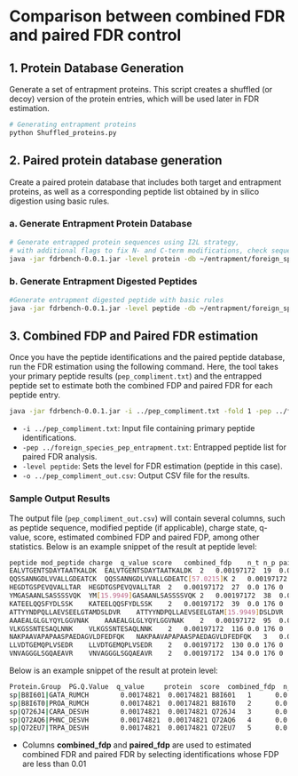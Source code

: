# Comparison between combined FDR and paired FDR control
## 1. Protein Database Generation
Generate a set of entrapment proteins. This script creates a shuffled (or decoy) version of the protein entries, which will be used later in FDR estimation.
```bash
# Generating entrapment proteins
python Shuffled_proteins.py
```
## 2. Paired protein database generation
Create a paired protein database that includes both target and entrapment proteins, as well as a corresponding peptide list obtained by in silico digestion using basic rules.
### a. Generate Entrapment Protein Database
```bash
# Generate entrapped protein sequences using I2L strategy,
# with additional flags to fix N- and C-term modifications, check sequence quality, and disable small peptides.
java -jar fdrbench-0.0.1.jar -level protein -db ~/entrapment/foreign_species.fasta -o ~/entrapment/foreign_species_I2L_entrapment.fasta -I2L -fix_nc c -check -ns
```
### b. Generate Entrapment Digested Peptides
```bash
#Generate entrapment digested peptide with basic rules
java -jar fdrbench-0.0.1.jar -level peptide -db ~/entrapment/foreign_species.fasta -o ~/entrapment/foreign_species_entrapment_peptide.txt -I2L -minLength 7 -maxLength 60 -fix_nc c -check -ns
```
## 3. Combined FDP and Paired FDR estimation
Once you have the peptide identifications and the paired peptide database, run the FDR estimation using the following command. Here, the tool takes your primary peptide results (`pep_compliment.txt`) and the entrapped peptide set to estimate both the combined FDP and paired FDR for each peptide entry.
```bash
java -jar fdrbench-0.0.1.jar -i ../pep_compliment.txt -fold 1 -pep ../foreign_species_pep_entrapment.txt -level peptide -o ../pep_compliment_out.csv -score 'score:0'
```
  * `-i ../pep_compliment.txt`: Input file containing primary peptide identifications.
  * `-pep ../foreign_species_pep_entrapment.txt`: Entrapped peptide list for paired FDR analysis.
  * `-level peptide`: Sets the level for FDR estimation (peptide in this case).
  * `-o ../pep_compliment_out.csv`: Output CSV file for the results.
  
### Sample Output Results
The output file (`pep_compliment_out.csv`) will contain several columns, such as peptide sequence, modified peptide (if applicable), charge state, q-value, score, estimated combined FDP and paired FDP, among other statistics. Below is an example snippet of the result at peptide level:
```bash
peptide	mod_peptide	charge	q_value	score	combined_fdp	n_t	n_p	paired_fdp	n_p_t_s	n_p_s_t	vt	lower_bound_fdp
EALVTGENTSDAYTAATKALDK	EALVTGENTSDAYTAATKALDK	2	0.00197172	19	0.0	176	0	0.0	0	0	0	0.0
QQSSANNGDLVVALLGDEATCK	QQSSANNGDLVVALLGDEATC[57.0215]K	2	0.00197172	21	0.0	176	0	0.0	0	0	0	0.0
HEGDTGSPEVQVALLTAR	HEGDTGSPEVQVALLTAR	2	0.00197172	27	0.0	176	0	0.0	0	0	0	0.0
YMGASAANLSASSSSVQK	YM[15.9949]GASAANLSASSSSVQK	2	0.00197172	38	0.0	176	0	0.0	0	0	0	0.0
KATEELQQSFYDLSSK	KATEELQQSFYDLSSK	2	0.00197172	39	0.0	176	0	0.0	0	0	0	0.0
ATTYYNDPQLLAEVSEELGTAMDSLDVR	ATTYYNDPQLLAEVSEELGTAM[15.9949]DSLDVR	3	0.00197172	55	0.0	176	0	0.0	0	0	0	0.0
AAAEALGLGLYQYLGGVNAK	AAAEALGLGLYQYLGGVNAK	2	0.00197172	95	0.0	176	0	0.0	0	0	0	0.0
VLKGSSNTESAQLNNK	VLKGSSNTESAQLNNK	2	0.00197172	116	0.0	176	0	0.0	0	0	0	0.0
NAKPAAVAPAPAASPAEDAGVLDFEDFQK	NAKPAAVAPAPAASPAEDAGVLDFEDFQK	3	0.00197172	126	0.0	176	0	0.0	0	0	0	0.0
LLVDTGEMQPLVSEDR	LLVDTGEMQPLVSEDR	2	0.00197172	130	0.0	176	0	0.0	0	0	0	0.0
VNVAGGGLSGQAEAVR	VNVAGGGLSGQAEAVR	2	0.00197172	134	0.0	176	0	0.0	0	0	0	0.0
```
Below is an example snippet of the result at protein level:
```bash
Protein.Group  PG.Q.Value  q_value     protein  score  combined_fdp  n_t   n_p  paired_fdp  n_p_t_s  n_p_s_t  vt  lower_bound_fdp
sp|B8I601|GATA_RUMCH        0.00174821  0.00174821 B8I601   1      0.0           229  0    0.0         0        0        0   0.0
sp|B8I6T0|PROA_RUMCH        0.00174821  0.00174821 B8I6T0   2      0.0           229  0    0.0         0        0        0   0.0
sp|Q726J4|CARA_DESVH        0.00174821  0.00174821 Q726J4   3      0.0           229  0    0.0         0        0        0   0.0
sp|Q72AQ6|PHNC_DESVH        0.00174821  0.00174821 Q72AQ6   4      0.0           229  0    0.0         0        0        0   0.0
sp|Q72EU7|TRPA_DESVH        0.00174821  0.00174821 Q72EU7   5      0.0           229  0    0.0         0        0        0   0.0
```
  * Columns **combined_fdp** and **paired_fdp** are used to estimated combined FDR and paired FDR by selecting identifications whose FDP are less than 0.01

